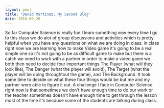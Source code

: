 ```yaml
---
layout: post
title: "David Martinez, My Second Blog"
date: 2018-09-26
---
```


  So far Computer Science is really fun I learn something new every time I go to this class we do alot of group discussions and activities which is pretty helpful when you have any questions on what we are doing in class. In class right now we are learning how to make Video game it's going to be a real simple one so it's not going to be as difficult game to make but there is a catch we need to work with a partner in order to make a video game we both then need to decide four important things The Player (what will they look like), The Danger (what the player will avoid), The Target (what the player will be doing throughtout the game), and The Background. It took some time to decide on what these four things would be but me and my partner were able to figure it out. A challenge I face in Computer Science right now is that sometimes we don't have enough time to do our work or the teacher sometimes doesn't have enough time to get through the lesson most of the time it's because some of the students are talking during class.
